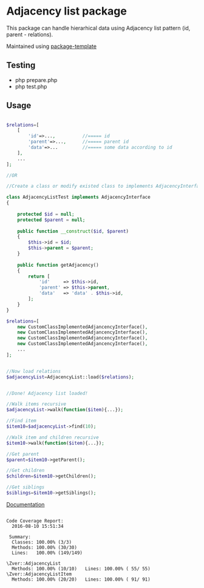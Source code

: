     
# Adjacency list package

This package can handle hierarhical data using Adjacency list pattern (id, parent - relations).

Maintained using [package-template](https://github.com/s4urp8n/package-template)

## Testing

* php prepare.php
* php test.php

## Usage
```php

$relations=[
    [
        'id'=>...,          //===== id 
        'parent'=>...,      //===== parent id
        'data'=>...         //===== some data according to id
    ],
    ...
];

//OR

//Create a class or modify existed class to implements AdjacencyInterface and create array like this

class AdjacencyListTest implements AdjacencyInterface
{
    
    protected $id = null;
    protected $parent = null;
    
    public function __construct($id, $parent)
    {
        $this->id = $id;
        $this->parent = $parent;
    }
    
    public function getAdjacency()
    {
        return [
            'id'     => $this->id,
            'parent' => $this->parent,
            'data'   => 'data' . $this->id,
        ];
    }
}

$relations=[
    new CustomClassImplementedAdjancencyInterface(), 
    new CustomClassImplementedAdjancencyInterface(),
    new CustomClassImplementedAdjancencyInterface(),
    new CustomClassImplementedAdjancencyInterface(),
    ...
];


//Now load relations
$adjacencyList=AdjacencyList::load($relations);


//Done! Adjacency list loaded!

//Walk items recursive
$adjacencyList->walk(function($item){...});

//Find item
$item10=$adjacencyList->find(10);

//Walk item and children recursive
$item10->walk(function($item){...});

//Get parent
$parent=$item10->getParent();

//Get children
$children=$item10->getChildren();

//Get siblings
$siblings=$item10->getSiblings();

```
[Documentation](https://s4urp8n.github.io/adjacency-list/index.html)

```

Code Coverage Report:       
  2016-08-10 15:51:34       
                            
 Summary:                   
  Classes: 100.00% (3/3)    
  Methods: 100.00% (30/30)  
  Lines:   100.00% (149/149)

\Zver::AdjacencyList
  Methods: 100.00% (10/10)   Lines: 100.00% ( 55/ 55)
\Zver::AdjacencyListItem
  Methods: 100.00% (20/20)   Lines: 100.00% ( 91/ 91)
```
